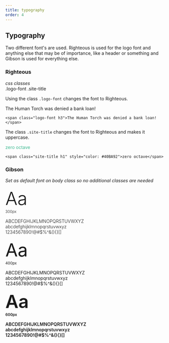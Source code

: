 ```yaml
---
title: typography
order: 4
---
```


## Typography
Two different font's are used. Righteous is used for the logo font and anything else that may be of importance, like a header or something and Gibson is used for everything else.

### Righteous
*css classes*  
<span class="stamp-small stamp-dark">.logo-font</span>
<span class="stamp-small stamp-dark">.site-title</span>

Using the class `.logo-font` changes the font to Righteous.

<div class="drawer">
  <div class="box text-center">
    <span class="logo-font h3">The Human Torch was denied a bank loan!</span>
  </div>
</div>

```
<span class="logo-font h3">The Human Torch was denied a bank loan!</span>
```

The class `.site-title` changes the font to Righteous and makes it uppercase.

<div class="drawer">
  <div class="box text-center">
    <span class="site-title h1" style="color: #40BA92">zero octave</span>
  </div>
</div>

```
<span class="site-title h1" style="color: #40BA92">zero octave</span>
```  

### Gibson
*Set as default font on body class so no additional classes are needed*
<div class="drawer">

<div class="box-30 text-center">
  <p style="font-weight: 300;"><span style="font-size: 3.998em;">Aa</span><br><small>300px</small></p>
</div>
<div class="box-70 vertical-center">
  <p style="font-weight: 300">ABCDEFGHIJKLMNOPQRSTUVWXYZ<br>abcdefghijklmnopqrstuvwxyz<br>1234567890!@#$%^&(){}[]</p>
</div>

  <div class="box-30 text-center">
    <p style="font-weight: 400;"><span style="font-size: 3.998em;">Aa</span><br><small>400px</small></p>
  </div>
  <div class="box-70 vertical-center">
    <p style="font-weight: 400">ABCDEFGHIJKLMNOPQRSTUVWXYZ<br>abcdefghijklmnopqrstuvwxyz<br>1234567890!@#$%^&(){}[]</p>
  </div>

  <div class="box-30 text-center">
    <p style="font-weight: 600;"><span style="font-size: 3.998em;">Aa</span><br><small>600px</small></p>
  </div>
  <div class="box-70 vertical-center">
    <p style="font-weight: 600">ABCDEFGHIJKLMNOPQRSTUVWXYZ<br>abcdefghijklmnopqrstuvwxyz<br>1234567890!@#$%^&(){}[]</p>
  </div>

</div>
